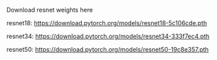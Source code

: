 Download resnet weights here

resnet18:  https://download.pytorch.org/models/resnet18-5c106cde.pth

resnet34:  https://download.pytorch.org/models/resnet34-333f7ec4.pth

resnet50:  https://download.pytorch.org/models/resnet50-19c8e357.pth
